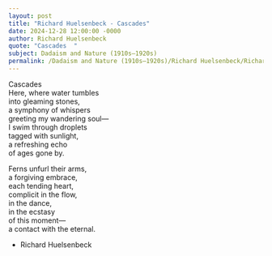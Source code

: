 ```yaml
---
layout: post
title: "Richard Huelsenbeck - Cascades"
date: 2024-12-28 12:00:00 -0000
author: Richard Huelsenbeck
quote: "Cascades  "
subject: Dadaism and Nature (1910s–1920s)
permalink: /Dadaism and Nature (1910s–1920s)/Richard Huelsenbeck/Richard Huelsenbeck - Cascades
---
```


Cascades  
Here, where water tumbles  
into gleaming stones,  
a symphony of whispers  
greeting my wandering soul—  
I swim through droplets  
tagged with sunlight,  
a refreshing echo  
of ages gone by.

Ferns unfurl their arms,  
a forgiving embrace,  
each tending heart,  
complicit in the flow,  
in the dance,  
in the ecstasy  
of this moment—  
a contact with the eternal.

- Richard Huelsenbeck
